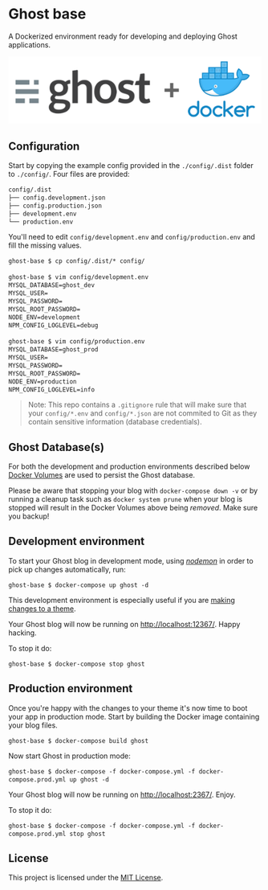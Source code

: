 # Ghost base

A Dockerized environment ready for developing and deploying Ghost applications.

![Ghost + Docker logo](docs/ghost-docker.png "Ghost + Docker logo")

## Configuration

Start by copying the example config provided in the `./config/.dist` folder to `./config/`. Four files are provided:

```
config/.dist
├── config.development.json
├── config.production.json
├── development.env
└── production.env
```

You'll need to edit `config/development.env` and `config/production.env` and fill the missing values.

```
ghost-base $ cp config/.dist/* config/

ghost-base $ vim config/development.env
MYSQL_DATABASE=ghost_dev
MYSQL_USER=
MYSQL_PASSWORD=
MYSQL_ROOT_PASSWORD=
NODE_ENV=development
NPM_CONFIG_LOGLEVEL=debug

ghost-base $ vim config/production.env
MYSQL_DATABASE=ghost_prod
MYSQL_USER=
MYSQL_PASSWORD=
MYSQL_ROOT_PASSWORD=
NODE_ENV=production
NPM_CONFIG_LOGLEVEL=info
```

> Note: This repo contains a `.gitignore` rule that will make sure that your `config/*.env` and `config/*.json` are not commited to Git as they contain sensitive information (database credentials).

## Ghost Database(s)

For both the development and production environments described below [Docker Volumes](https://docs.docker.com/engine/admin/volumes/volumes/) are used to persist the Ghost database.

Please be aware that stopping your blog with `docker-compose down -v` or by running a cleanup task such as `docker system prune` when your blog is stopped will result in the Docker Volumes above being *removed*. Make sure you backup!

## Development environment

To start your Ghost blog in development mode, using [_nodemon_](https://nodemon.io/) in order to pick up changes automatically, run:

```
ghost-base $ docker-compose up ghost -d
```

This development environment is especially useful if you are [making changes to a theme](https://docs.ghost.org/docs/install-local#section-developing-themes).

Your Ghost blog will now be running on [http://localhost:12367/](http://localhost:12367/). Happy hacking.

To stop it do:
```
ghost-base $ docker-compose stop ghost
```

## Production environment

Once you're happy with the changes to your theme it's now time to boot your app in production mode. Start by building the Docker image containing your blog files.

```
ghost-base $ docker-compose build ghost
```

Now start Ghost in production mode:
```
ghost-base $ docker-compose -f docker-compose.yml -f docker-compose.prod.yml up ghost -d
```

Your Ghost blog will now be running on [http://localhost:2367/](http://localhost:2367/). Enjoy.

To stop it do:
```
ghost-base $ docker-compose -f docker-compose.yml -f docker-compose.prod.yml stop ghost
```

## License

This project is licensed under the [MIT License](LICENSE).